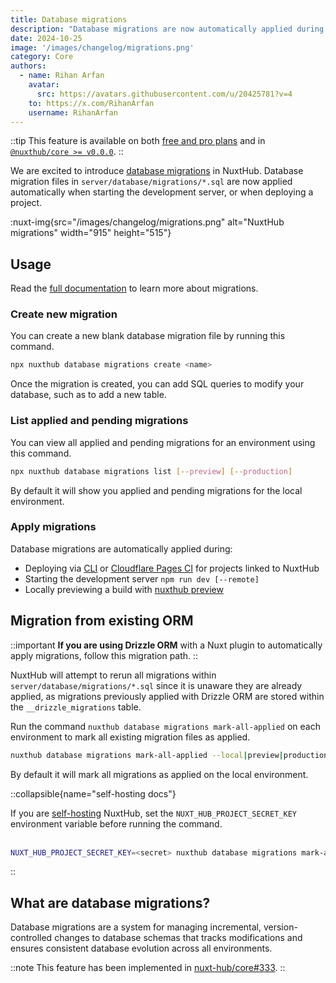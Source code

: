 ```yaml
---
title: Database migrations
description: "Database migrations are now automatically applied during development and deployment."
date: 2024-10-25
image: '/images/changelog/migrations.png'
category: Core
authors:
  - name: Rihan Arfan
    avatar:
      src: https://avatars.githubusercontent.com/u/20425781?v=4
    to: https://x.com/RihanArfan
    username: RihanArfan
---
```


::tip
This feature is available on both [free and pro plans](/pricing) and in [`@nuxthub/core >= v0.0.0`](https://github.com/nuxt-hub/core/releases).
::

We are excited to introduce [database migrations](/docs/features/database#migrations) in NuxtHub. Database migration files in `server/database/migrations/*.sql` are now applied automatically when starting the development server, or when deploying a project.

:nuxt-img{src="/images/changelog/migrations.png" alt="NuxtHub migrations" width="915" height="515"}


## Usage

Read the [full documentation](/docs/features/database#migrations) to learn more about migrations.

### Create new migration

You can create a new blank database migration file by running this command.

```bash [Terminal]
npx nuxthub database migrations create <name>
```

Once the migration is created, you can add SQL queries to modify your database, such as to add a new table.

### List applied and pending migrations

You can view all applied and pending migrations for an environment using this command.

```bash [Terminal]
npx nuxthub database migrations list [--preview] [--production]
```

By default it will show you applied and pending migrations for the local environment.

### Apply migrations

Database migrations are automatically applied during:
- Deploying via [CLI](/docs/getting-started/deploy#nuxthub-cli) or [Cloudflare Pages CI](/docs/getting-started/deploy#cloudflare-pages-ci) for projects linked to NuxtHub
- Starting the development server `npm run dev [--remote]`
- Locally previewing a build with [nuxthub preview](/changelog/nuxthub-preview)

## Migration from existing ORM

::important
**If you are using Drizzle ORM** with a Nuxt plugin to automatically apply migrations, follow this migration path.
::

NuxtHub will attempt to rerun all migrations within `server/database/migrations/*.sql` since it is unaware they are already applied, as migrations previously applied with Drizzle ORM are stored within the `__drizzle_migrations` table.

Run the command `nuxthub database migrations mark-all-applied` on each environment to mark all existing migration files as applied.

```bash [Terminal]
nuxthub database migrations mark-all-applied --local|preview|production
```

By default it will mark all migrations as applied on the local environment.

::collapsible{name="self-hosting docs"}

If you are [self-hosting](/docs/getting-started/deploy#self-hosted) NuxtHub, set the `NUXT_HUB_PROJECT_SECRET_KEY` environment variable before running the command. <br><br>

```bash [Terminal]
NUXT_HUB_PROJECT_SECRET_KEY=<secret> nuxthub database migrations mark-all-applied --local|preview|production
```

::

## What are database migrations?

Database migrations are a system for managing incremental, version-controlled changes to database schemas that tracks modifications and ensures consistent database evolution across all environments.

::note
This feature has been implemented in [nuxt-hub/core#333](https://github.com/nuxt-hub/core/pull/333).
::
